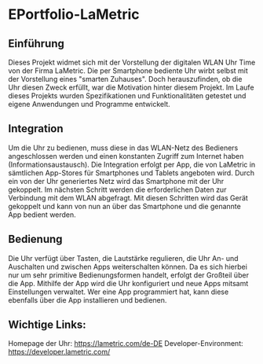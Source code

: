 # EPortfolio-LaMetric

## Einführung
Dieses Projekt widmet sich mit der Vorstellung der digitalen WLAN Uhr Time von der Firma LaMetric. Die per Smartphone bediente Uhr wirbt selbst mit der Vorstellung eines "smarten Zuhauses". Doch herauszufinden, ob die Uhr diesen Zweck erfüllt, war die Motivation hinter diesem Projekt.
Im Laufe dieses Projekts wurden Spezifikationen und Funktionalitäten getestet und eigene Anwendungen und Programme entwickelt.

## Integration
Um die Uhr zu bedienen, muss diese in das WLAN-Netz des Bedieners angeschlossen werden und einen konstanten Zugriff zum Internet haben (Informationsaustausch).
Die Integration erfolgt per App, die von LaMetric in sämtlichen App-Stores für Smartphones und Tablets angeboten wird. Durch ein von der Uhr generiertes Netz wird das Smartphone mit der Uhr gekoppelt. Im nächsten Schritt werden die erforderlichen Daten zur Verbindung mit dem WLAN abgefragt.
Mit diesen Schritten wird das Gerät gekoppelt und kann von nun an über das Smartphone und die genannte App bedient werden.

## Bedienung
Die Uhr verfügt über Tasten, die Lautstärke regulieren, die Uhr An- und Auschalten und zwischen Apps weiterschalten können. Da es sich hierbei nur um sehr primitive Bedienungsformen handelt, erfolgt der Großteil über die App. Mithilfe der App wird die Uhr konfiguriert und neue Apps mitsamt Einstellungen verwaltet. Wer eine App programmiert hat, kann diese ebenfalls über die App installieren und bedienen.

## Wichtige Links:
Homepage der Uhr: https://lametric.com/de-DE
Developer-Environment: https://developer.lametric.com/
